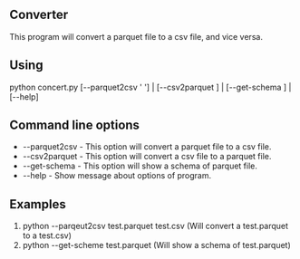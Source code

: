 ## Converter

This program will convert a parquet file to a csv file, and vice versa.

## Using

python concert.py [--parquet2csv '<parquet-filename> <csv-filename>'] | [--csv2parquet <csb-filename> <parquet-filename>] | [--get-schema <parquet-filename>] | [--help]

## Command line options

-   --parquet2csv - This option will convert a parquet file to a csv file.
-   --csv2parquet - This option will convert a csv file to a parquet file.
-   --get-schema - This option will show a schema of parquet file.
-   --help - Show message about options of program.

## Examples

1.  python --parqeut2csv test.parquet test.csv  (Will convert a test.parquet to a test.csv)
2.  python --get-scheme test.parquet (Will show a schema of test.parquet)
